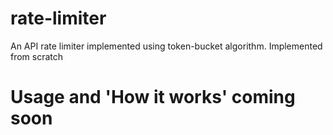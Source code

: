 # rate-limiter
An API rate limiter implemented using token-bucket algorithm.
Implemented from scratch 

# Usage and 'How it works' coming soon 
